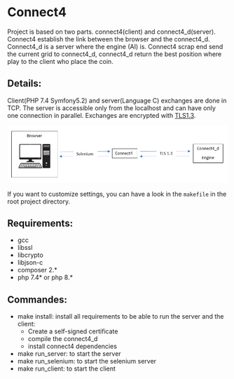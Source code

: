 Connect4
==========
Project is based on two parts. connect4(client) and connect4_d(server). Connect4 establish the link between the browser and the connect4_d. Connect4_d is a server where the engine (AI) is. Connect4 scrap end send the current grid to connect4_d, connect4_d return the best position where play to the client who place the coin.

Details:
----------
Client(PHP 7.4 Symfony5.2) and server(Language C) exchanges are done in TCP. The server is accessible only from the localhost and can have only one connection in parallel. Exchanges are encrypted with [TLS1.3](https://en.wikipedia.org/wiki/Transport_Layer_Security).

![alt text](./Images/process.PNG "Process used")

If you want to customize settings, you can have a look in the `makefile` in the root project directory.

Requirements:
----------
- gcc
- libssl
- libcrypto
- libjson-c
- composer 2.*
- php 7.4* or php 8.*

Commandes:
----------
- make install: install all requirements to be able to run the server and the client:
    - Create a self-signed certificate
    - compile the connect4_d
    - install connect4 dependencies
- make run_server: to start the server
- make run_selenium: to start the selenium server
- make run_client: to start the client
